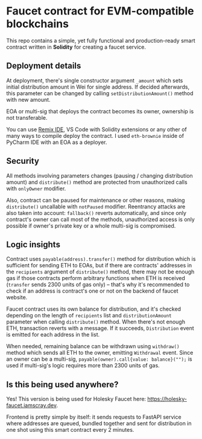 # Faucet contract for EVM-compatible blockchains

This repo contains a simple, yet fully functional and production-ready smart contract written in **Solidity** for creating a faucet service.

## Deployment details
At deployment, there's single constructor argument `_amount` which sets initial distribution amount in Wei for single address. If decided afterwards, this parameter can be changed by calling `setDistributionAmount()` method with new amount.

EOA or multi-sig that deploys the contract becomes its owner, ownership is not transferable.

You can use [Remix IDE](https://remix.ethereum.org), VS Code with Solidity extensions or any other of many ways to compile deploy the contract. I used `eth-brownie` inside of PyCharm IDE with an EOA as a deployer.

## Security
All methods involving parameters changes (pausing / changing distribution amount) and `distribute()` method are protected from unauthorized calls with `onlyOwner` modifier.

Also, contract can be paused for maintenance or other reasons, making `distribute()` uncallable with `notPaused` modifier. Reentrancy attacks are also taken into account: `fallback()` reverts automatically, and since only contract's owner can call most of the methods, unauthorized access is only possible if owner's private key or a whole multi-sig is compromised.

## Logic insights
Contract uses `payable(address).transfer()` method for distribution which is sufficient for sending ETH to EOAs, but if there are contracts' addresses in the `recipients` argument of `distribute()` method, there may not be enough gas if those contracts perform arbitrary functions when ETH is received (`transfer` sends 2300 units of gas only) – that's why it's recommended to check if an address is contract's one or not on the backend of faucet website.

Faucet contract uses its own balance for distribution, and it's checked depending on the length of `recipients` list and `distributionAmount` parameter when calling `distribute()` method. When there's not enough ETH, transaction reverts with a message. If it succeeds, `Distribution` event is emitted for each address in the list.

When needed, remaining balance can be withdrawn using `withdraw()` method which sends all ETH to the owner, emitting `Withdrawal` event. Since an owner can be a multi-sig, `payable(owner).call{value: balance}("");` is used if multi-sig's logic requires more than 2300 units of gas.

## Is this being used anywhere?
Yes! This version is being used for Holesky Faucet here: https://holesky-faucet.iamscray.dev.

Frontend is pretty simple by itself: it sends requests to FastAPI service where addresses are queued, bundled together and sent for distribution in one shot using this smart contract every 2 minutes.
